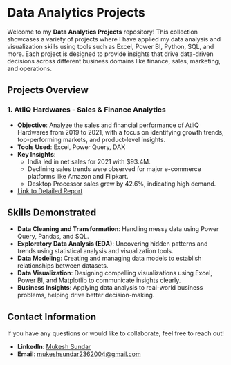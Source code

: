 # Data Analytics Projects 

Welcome to my **Data Analytics Projects** repository! This collection showcases a variety of projects where I have applied my data analysis and visualization skills using tools such as Excel, Power BI, Python, SQL, and more. Each project is designed to provide insights that drive data-driven decisions across different business domains like finance, sales, marketing, and operations.

## Projects Overview

### 1. **AtliQ Hardwares - Sales & Finance Analytics**
   - **Objective**: Analyze the sales and financial performance of AtliQ Hardwares from 2019 to 2021, with a focus on identifying growth trends, top-performing markets, and product-level insights.
   - **Tools Used**: Excel, Power Query, DAX
   - **Key Insights**: 
     - India led in net sales for 2021 with $93.4M.
     - Declining sales trends were observed for major e-commerce platforms like Amazon and Flipkart.
     - Desktop Processor sales grew by 42.6%, indicating high demand.
   - [Link to Detailed Report](https://github.com/mukeshsundar23/Data-Analytics-Projects/tree/main/Excel%20Projects)

## Skills Demonstrated
- **Data Cleaning and Transformation**: Handling messy data using Power Query, Pandas, and SQL.
- **Exploratory Data Analysis (EDA)**: Uncovering hidden patterns and trends using statistical analysis and visualization tools.
- **Data Modeling**: Creating and managing data models to establish relationships between datasets.
- **Data Visualization**: Designing compelling visualizations using Excel, Power BI, and Matplotlib to communicate insights clearly.
- **Business Insights**: Applying data analysis to real-world business problems, helping drive better decision-making.

## Contact Information
If you have any questions or would like to collaborate, feel free to reach out!

- **LinkedIn**: [Mukesh Sundar](https://www.linkedin.com/in/mukeshsundar23)
- **Email**: mukeshsundar2362004@gmail.com
